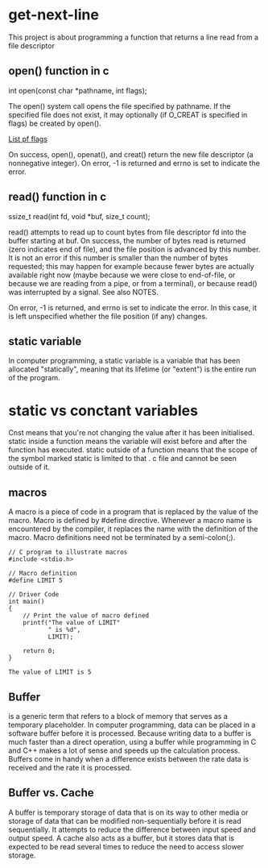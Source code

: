 # get-next-line
This project is about programming a function that returns a line read from a file descriptor

## open() function in c

int open(const char *pathname, int flags);

The open() system call opens the file specified by pathname.  If the specified file does not exist, it may optionally (if O_CREAT is specified in flags) be created by open().

[List pf flags](https://man7.org/linux/man-pages/man2/open.2.html)

On success, open(), openat(), and creat() return the new file descriptor (a nonnegative integer).  On error, -1 is returned and errno is set to indicate the error.

## read() function in c
ssize_t read(int fd, void *buf, size_t count);

read() attempts to read up to count bytes from file descriptor fd into the buffer starting at buf.
On success, the number of bytes read is returned (zero indicates end of file), and the file position is advanced by this number. It is not an error if this number is smaller than the number of bytes requested; this may happen for example because fewer bytes are actually available right now (maybe because we were close to end-of-file, or because we are reading from a pipe, or from a terminal), or because read() was interrupted by a signal.  See also NOTES.

On error, -1 is returned, and errno is set to indicate the error.  In this case, it is left unspecified whether the file position (if any) changes.

## static variable
In computer programming, a static variable is a variable that has been allocated "statically", meaning that its lifetime (or "extent") is the entire run of the program.

# static vs conctant variables
Cnst means that you're not changing the value after it has been initialised. static inside a function means the variable will exist before and after the function has executed. static outside of a function means that the scope of the symbol marked static is limited to that . c file and cannot be seen outside of it.

## macros
A macro is a piece of code in a program that is replaced by the value of the macro. Macro is defined by #define directive. Whenever a macro name is encountered by the compiler, it replaces the name with the definition of the macro. Macro definitions need not be terminated by a semi-colon(;).

    // C program to illustrate macros
    #include <stdio.h>

    // Macro definition
    #define LIMIT 5

    // Driver Code
    int main()
    {
        // Print the value of macro defined
        printf("The value of LIMIT"
               " is %d",
               LIMIT);

        return 0;
    }
    
    The value of LIMIT is 5
    
## Buffer 
is a generic term that refers to a block of memory that serves as a temporary placeholder. In computer programming, data can be placed in a software buffer before it is processed. Because writing data to a buffer is much faster than a direct operation, using a buffer while programming in C and C++ makes a lot of sense and speeds up the calculation process. Buffers come in handy when a difference exists between the rate data is received and the rate it is processed. 

## Buffer vs. Cache

A buffer is temporary storage of data that is on its way to other media or storage of data that can be modified non-sequentially before it is read sequentially. It attempts to reduce the difference between input speed and output speed. A cache also acts as a buffer, but it stores data that is expected to be read several times to reduce the need to access slower storage. 

